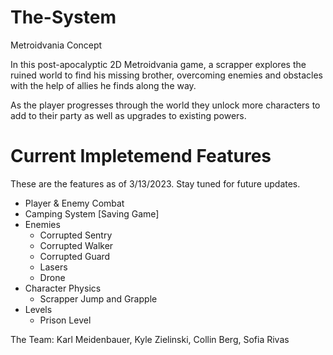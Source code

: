 # The-System
Metroidvania Concept

In this post-apocalyptic 2D Metroidvania game, a scrapper explores the ruined world to find his missing brother, overcoming enemies and obstacles with the help of allies he finds along the way.

As the player progresses through the world they unlock more characters to add to their party as well as upgrades to existing powers.

# Current Impletemend Features

These are the features as of 3/13/2023. Stay tuned for future updates.

- Player & Enemy Combat
- Camping System [Saving Game]
- Enemies 
    - Corrupted Sentry
    - Corrupted Walker
    - Corrupted Guard
    - Lasers
    - Drone
- Character Physics
    - Scrapper Jump and Grapple
- Levels
    - Prison Level

The Team: 
Karl Meidenbauer, Kyle Zielinski, Collin Berg, Sofia Rivas

